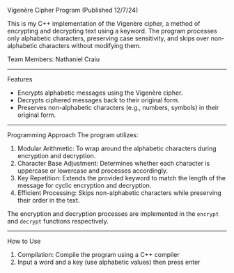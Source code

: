 Vigenère Cipher Program (Published 12/7/24)

This is my C++ implementation of the Vigenère cipher, a method of encrypting and decrypting text using a keyword. The program processes only alphabetic characters, preserving case sensitivity, and skips over non-alphabetic characters without modifying them.

Team Members: Nathaniel Craiu

---

 Features
- Encrypts alphabetic messages using the Vigenère cipher.
- Decrypts ciphered messages back to their original form.
- Preserves non-alphabetic characters (e.g., numbers, symbols) in their original form.

---

 Programming Approach
The program utilizes:
1. Modular Arithmetic: To wrap around the alphabetic characters during encryption and decryption.
2. Character Base Adjustment: Determines whether each character is uppercase or lowercase and processes accordingly.
3. Key Repetition: Extends the provided keyword to match the length of the message for cyclic encryption and decryption.
4. Efficient Processing: Skips non-alphabetic characters while preserving their order in the text.

The encryption and decryption processes are implemented in the `encrypt` and `decrypt` functions respectively.

---

 How to Use
1. Compilation: Compile the program using a C++ compiler
2. Input a word and a key (use alphabetic values) then press enter 
